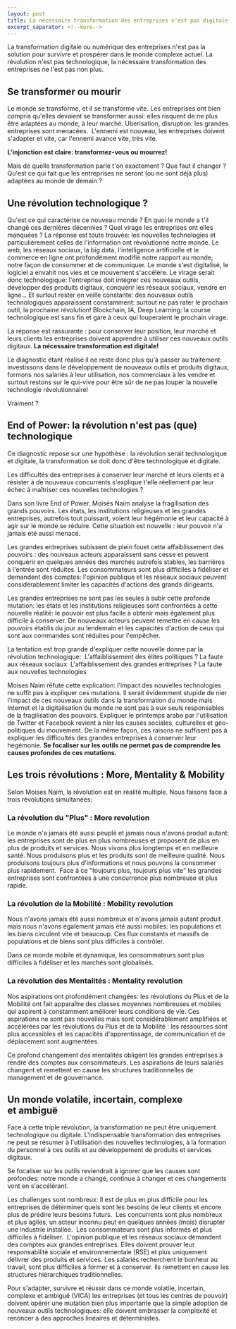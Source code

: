 ```yaml
---
layout: post
title: La nécessaire transformation des entreprises n'est pas digitale
excerpt_separator: <!--more-->
---
```


La transformation digitale ou numérique des entreprises n'est pas la solution pour survivre et prospérer dans le monde complexe actuel. La révolution n'est pas technologique, la nécessaire transformation des entreprises ne l'est pas non plus.

## Se transformer ou mourir
Le monde se transforme, et il se transforme vite. Les entreprises ont bien compris qu'elles devaient se transformer aussi: elles risquent de ne plus être adaptées au monde, à leur marché. Uberisation, disruption: les grandes entreprises sont menacées. 
L'ennemi est nouveau, les entreprises doivent s'adapter et vite, car l'ennemi avance vite, très vite.

**L'injonction est claire: transformez-vous ou mourrez!**

Mais de quelle transformation parle t'on exactement ? Que faut il changer ? Qu'est ce qui fait que les entreprises ne seront (ou ne sont déjà plus) adaptées au monde de demain ? 

## Une révolution technologique ?
Qu'est ce qui caractérise ce nouveau monde ? En quoi le monde a t'il changé ces dernières décennies ? Quel virage les entreprises ont elles manquées ?
La réponse est toute trouvée: les nouvelles technologies et particulièrement celles de l'information ont révolutionné notre monde. Le web, les réseaux sociaux, la big data, l'intelligence artificielle et le commerce en ligne ont profondément modifié notre rapport au monde, notre façon de consommer et de communiquer. Le monde s'est digitalisé, le logiciel a envahit nos vies et ce mouvement s'accélère.
Le virage serait donc technologique: l'entreprise doit intégrer ces nouveaux outils, développer des produits digitaux, conquérir les réseaux sociaux, vendre en ligne... Et surtout rester en veille constante: des nouveaux outils technologiques apparaissent constamment: surtout ne pas rater le prochain outil, la prochaine révolution! Blockchain, IA, Deep Learning: la course technologique est sans fin et gare à ceux qui louperaient le prochain virage.

La réponse est rassurante : pour conserver leur position, leur marché et leurs clients les entreprises doivent apprendre à utiliser ces nouveaux outils digitaux. **La nécessaire transformation est digitale!**

Le diagnostic étant réalisé il ne reste donc plus qu'à passer au traitement: investissons dans le développement de nouveaux outils et produits digitaux, formons nos salariés à leur utilisation, nos commerciaux à les vendre et surtout restons sur le qui-vive pour être sûr de ne pas louper la nouvelle technologie révolutionnaire! 

Vraiment ?

## End of Power: la révolution n'est pas (que) technologique
Ce diagnostic repose sur une hypothèse : la révolution serait technologique et digitale, la transformation se doit donc d'être technologique et digitale. 

Les difficultés des entreprises à conserver leur marché et leurs clients et à résister à de nouveaux concurrents s'explique t'elle réellement par leur échec à maîtriser ces nouvelles technologies ?

Dans son livre End of Power, Moisés Naim analyse la fragilisation des grands pouvoirs. Les états, les institutions religieuses et les grandes entreprises, autrefois tout puissant, voient leur hégémonie et leur capacité à agir sur le monde se réduire. Cette situation est nouvelle : leur pouvoir n'a jamais été aussi menacé. 

Les grandes entreprises subissent de plein fouet cette affaiblissement des pouvoirs : des nouveaux acteurs apparaissent sans cesse et peuvent conquérir en quelques années des marchés autrefois stables, les barrières à l'entrée sont réduites. Les consommateurs sont plus difficiles à fidéliser et demandent des comptes: l'opinion publique et les réseaux sociaux peuvent considérablement limiter les capacités d'actions des grands dirigeants.

Les grandes entreprises ne sont pas les seules à subir cette profonde mutation: les états et les institutions religieuses sont confrontées à cette nouvelle réalité: le pouvoir est plus facile à obtenir mais également plus difficile à conserver. De nouveaux acteurs peuvent remettre en cause les pouvoirs établis du jour au lendemain et les capacités d'action de ceux qui sont aux commandes sont réduites pour l'empêcher.

La tentation est trop grande d'expliquer cette nouvelle donne par la révolution technologique: 
L'affaiblissement des élites politiques ? La faute aux réseaux sociaux 
L'affaiblissement des grandes entreprises ? La faute aux nouvelles technologies

Moises Naim réfute cette explication: l'impact des nouvelles technologies ne suffit pas à expliquer ces mutations. Il serait évidemment stupide de nier l'impact de ces nouveaux outils dans la transformation du monde mais Internet et la digitalisation du monde ne sont pas à eux seuls responsables de la fragilisation des pouvoirs. Expliquer le printemps arabe par l'utilisation de Twitter et Facebook revient à nier les causes sociales, culturelles et géo-politiques du mouvement. De la même façon, ces raisons ne suffisent pas à expliquer les difficultés des grandes entreprises à conserver leur hégémonie. **Se focaliser sur les outils ne permet pas de comprendre les causes profondes de ces mutations.**

## Les trois révolutions : More, Mentality & Mobility

Selon Moises Naim, la révolution est en réalité multiple. Nous faisons face à trois révolutions simultanées: 

### La révolution du "Plus" : More revolution

Le monde n'a jamais été aussi peuplé et jamais nous n'avons produit autant: les entreprises sont de plus en plus nombreuses et proposent de plus en plus de produits et services. Nous vivons plus longtemps et en meilleure santé. Nous produisons plus et les produits sont de meilleure qualité. Nous produisons toujours plus d'informations et nous pouvons la consommer plus rapidement. 
Face à ce "toujours plus, toujours plus vite" les grandes entreprises sont confrontées à une concurrence plus nombreuse et plus rapide.

### La révolution de la Mobilité : Mobility revolution
Nous n'avons jamais été aussi nombreux et n'avons jamais autant produit mais nous n'avons également jamais été aussi mobiles: les populations et les biens circulent vite et beaucoup. Ces flux constants et massifs de populations et de biens sont plus difficiles à contrôler. 

Dans ce monde mobile et dynamique, les consommateurs sont plus difficiles à fidéliser et les marchés sont globalisés.

### La révolution des Mentalités : Mentality revolution

Nos aspirations ont profondément changées: les révolutions du Plus et de la Mobilité ont fait apparaître des classes moyennes nombreuses et mobiles qui aspirent à constamment améliorer leurs conditions de vie. Ces aspirations ne sont pas nouvelles mais sont considérablement amplifiées et accélérées par les révolutions du Plus et de la Mobilité : les ressources sont plus accessibles et les capacités d'apprentissage, de communication et de déplacement sont augmentées. 

Ce profond changement des mentalités obligent les grandes entreprises à rendre des comptes aux consommateurs. Les aspirations de leurs salariés changent et remettent en cause les structures traditionnelles de management et de gouvernance.

## Un monde volatile, incertain, complexe et ambiguë

Face à cette triple révolution, la transformation ne peut être uniquement technologique ou digitale. L'indispensable transformation des entreprises ne peut se résumer à l'utilisation des nouvelles technologies, à la formation du personnel à ces outils et au développement de produits et services digitaux. 

Se focaliser sur les outils reviendrait à ignorer que les causes sont profondes: notre monde a changé, continue à changer et ces changements vont en s'accélérant. 

Les challenges sont nombreux:
Il est de plus en plus difficile pour les entreprises de déterminer quels sont les besoins de leur clients et encore plus de prédire leurs besoins futurs. 
Les concurrents sont plus nombreux et plus agiles, un acteur inconnu peut en quelques années (mois) disrupter une industrie installée. 
Les consommateurs sont plus informés et plus difficiles à fidéliser. 
L'opinion publique et les réseaux sociaux demandent des comptes aux grandes entreprises. Elles doivent prouver leur responsabilité sociale et environnementale (RSE) et plus uniquement délivrer des produits et services.
Les salariés recherchent le bonheur au travail, sont plus difficiles à former et à conserver. Ils remettent en cause les structures hiérarchiques traditionnelles.

Pour s'adapter, survivre et réussir dans ce monde volatile, incertain, complexe et ambiguë (VICA) les entreprises (et tous les centres de pouvoir) doivent opérer une mutation bien plus importante que la simple adoption de nouveaux outils technologiques: elle doivent embrasser la complexité et renoncer à des approches linéaires et déterministes.